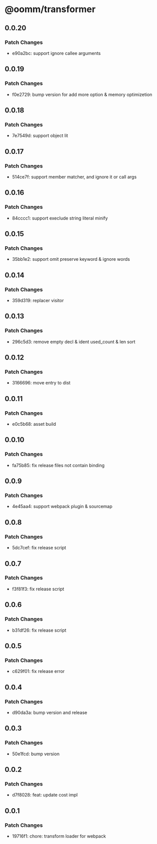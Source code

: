 # @oomm/transformer

## 0.0.20

### Patch Changes

- e90a2bc: support ignore callee arguments

## 0.0.19

### Patch Changes

- f0e2729: bump version for add more option & memory optimizetion

## 0.0.18

### Patch Changes

- 7e7549d: support object lit

## 0.0.17

### Patch Changes

- 514ce7f: support member matcher, and ignore it or call args

## 0.0.16

### Patch Changes

- 84cccc1: support execlude string literal minify

## 0.0.15

### Patch Changes

- 35bb1e2: support omit preserve keyword & ignore words

## 0.0.14

### Patch Changes

- 359d319: replacer visitor

## 0.0.13

### Patch Changes

- 296c5d3: remove empty decl & ident used_count & len sort

## 0.0.12

### Patch Changes

- 3166696: move entry to dist

## 0.0.11

### Patch Changes

- e0c5b68: asset build

## 0.0.10

### Patch Changes

- fa75b85: fix release files not contain binding

## 0.0.9

### Patch Changes

- 4e45aa4: support webpack plugin & sourcemap

## 0.0.8

### Patch Changes

- 5dc7cef: fix release script

## 0.0.7

### Patch Changes

- f3f81f3: fix release script

## 0.0.6

### Patch Changes

- b31df26: fix release script

## 0.0.5

### Patch Changes

- c629f01: fix release error

## 0.0.4

### Patch Changes

- d90da3a: bump version and release

## 0.0.3

### Patch Changes

- 50e1fcd: bump version

## 0.0.2

### Patch Changes

- d7f8028: feat: update cost impl

## 0.0.1

### Patch Changes

- 19716f1: chore: transform loader for webpack
